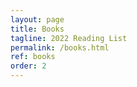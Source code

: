 ```yaml
---
layout: page
title: Books
tagline: 2022 Reading List
permalink: /books.html
ref: books
order: 2
---
```



